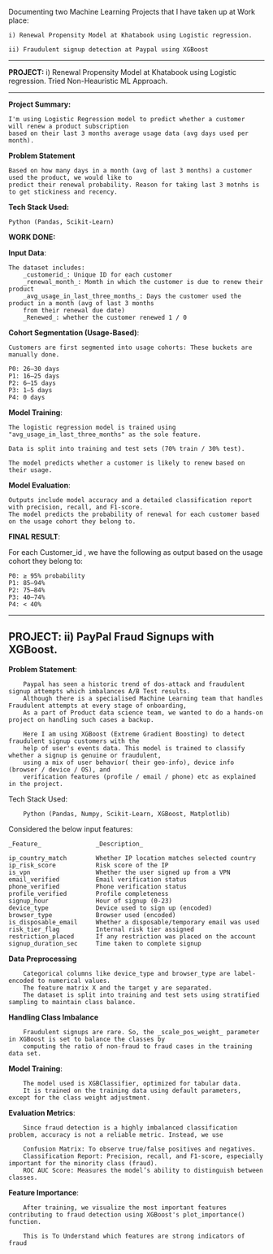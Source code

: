 Documenting two Machine Learning Projects that I have taken up at Work place:

    i) Renewal Propensity Model at Khatabook using Logistic regression.

    ii) Fraudulent signup detection at Paypal using XGBoost

--------------------------------------------------------------------------------------------------------------------------------
**PROJECT:** 
    i) Renewal Propensity Model at Khatabook using Logistic regression. Tried Non-Heauristic ML Approach.
    
--------------------------------------------------------------------------------------------------------------------------------

**Project Summary:**

    I'm using Logistic Regression model to predict whether a customer  will renew a product subscription
    based on their last 3 months average usage data (avg days used per month).

**Problem Statement**

    Based on how many days in a month (avg of last 3 months) a customer used the product, we would like to
    predict their renewal probability. Reason for taking last 3 motnhs is to get stickiness and recency.

**Tech Stack Used:**

    Python (Pandas, Scikit-Learn)

**WORK DONE:**

  **Input Data**:

    The dataset includes:
        _customerid_: Unique ID for each customer
        _renewal_month_: Momth in which the customer is due to renew their product
        _avg_usage_in_last_three_months_: Days the customer used the product in a month (avg of last 3 months 
        from their renewal due date)
        _Renewed_: whether the customer renewed 1 / 0

**Cohort Segmentation (Usage-Based)**:

    Customers are first segmented into usage cohorts: These buckets are manually done.

    P0: 26–30 days
    P1: 16–25 days
    P2: 6–15 days
    P3: 1–5 days
    P4: 0 days

**Model Training**:

    The logistic regression model is trained using "avg_usage_in_last_three_months" as the sole feature.
    
    Data is split into training and test sets (70% train / 30% test).
    
    The model predicts whether a customer is likely to renew based on their usage.

**Model Evaluation**:

    Outputs include model accuracy and a detailed classification report with precision, recall, and F1-score.
    The model predicts the probability of renewal for each customer based on the usage cohort they belong to.

**FINAL RESULT**: 

For each Customer_id , we have the following as output based on the usage cohort they belong to:

    P0: ≥ 95% probability
    P1: 85–94%
    P2: 75–84%
    P3: 40–74%
    P4: < 40%

--------------------------------------------------------------------------------------------------------------------------------
**PROJECT:** 
    ii) PayPal Fraud Signups with XGBoost.
--------------------------------------------------------------------------------------------------------------------------------

**Problem Statement**:

        Paypal has seen a historic trend of dos-attack and fraudulent signup attempts which imbalances A/B Test results.
        Although there is a specialised Machine Learning team that handles Fraudulent attempts at every stage of onboarding,
        As a part of Product data science team, we wanted to do a hands-on project on handling such cases a backup.

        Here I am using XGBoost (Extreme Gradient Boosting) to detect fraudulent signup customers with the
        help of user's events data. This model is trained to classify whether a signup is genuine or fraudulent,
        using a mix of user behavior( their geo-info), device info (browser / device / OS), and
        verification features (profile / email / phone) etc as explained in the project.

Tech Stack Used:
        
        Python (Pandas, Numpy, Scikit-Learn, XGBoost, Matplotlib)

Considered the below input features:

    _Feature_              	_Description_
    
    ip_country_match	    Whether IP location matches selected country
    ip_risk_score	        Risk score of the IP
    is_vpn	                Whether the user signed up from a VPN
    email_verified	        Email verification status
    phone_verified	        Phone verification status
    profile_verified	    Profile completeness
    signup_hour	            Hour of signup (0-23)
    device_type	            Device used to sign up (encoded)
    browser_type	        Browser used (encoded)
    is_disposable_email	    Whether a disposable/temporary email was used
    risk_tier_flag	        Internal risk tier assigned
    restriction_placed	    If any restriction was placed on the account
    signup_duration_sec	    Time taken to complete signup


**Data Preprocessing**

        Categorical columns like device_type and browser_type are label-encoded to numerical values.
        The feature matrix X and the target y are separated.
        The dataset is split into training and test sets using stratified sampling to maintain class balance.


**Handling Class Imbalance**
        
        Fraudulent signups are rare. So, the _scale_pos_weight_ parameter in XGBoost is set to balance the classes by
        computing the ratio of non-fraud to fraud cases in the training data set.


**Model Training**:

        The model used is XGBClassifier, optimized for tabular data.
        It is trained on the training data using default parameters, except for the class weight adjustment.


**Evaluation Metrics**:
        
        Since fraud detection is a highly imbalanced classification problem, accuracy is not a reliable metric. Instead, we use
        
        Confusion Matrix: To observe true/false positives and negatives.
        Classification Report: Precision, recall, and F1-score, especially important for the minority class (fraud).
        ROC AUC Score: Measures the model’s ability to distinguish between classes.


**Feature Importance**:

        After training, we visualize the most important features contributing to fraud detection using XGBoost's plot_importance() function.

        This is To Understand which features are strong indicators of fraud
